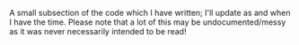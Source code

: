 A small subsection of the code which I have written; I'll update as and when I have the time. Please note that a lot of this may be undocumented/messy as it was never necessarily intended to be read!
